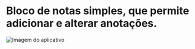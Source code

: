 # Bloco de notas simples, que permite adicionar e alterar anotações.


![Imagem do aplicativo](https://www.dropbox.com/s/o8v625w7hthsa06/noteBloc.gif?dl=0)